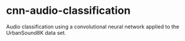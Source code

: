 # cnn-audio-classification
Audio classification using a convolutional neural network applied to the UrbanSound8K data set.

